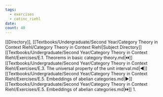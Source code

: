 ```yaml
---
tags:
  - exercises
  - catinc_riehl
date: 
count: 40
---
```

[[Directory]], [[Textbooks/Undergraduate/Second Year/Category Theory in Context Riehl/Category Theory in Context Riehl|Subject Directory]]
[[Textbooks/Undergraduate/Second Year/Category Theory in Context Riehl/Exercises/E.1. Theorems in basic category theory.md|🞀🞀]] [[Textbooks/Undergraduate/Second Year/Category Theory in Context Riehl/Exercises/E.3. The universal property of the unit interval.md|◀]] [[Textbooks/Undergraduate/Second Year/Category Theory in Context Riehl/Exercises/E.5. Embeddings of abelian categories.md|▶]] [[Textbooks/Undergraduate/Second Year/Category Theory in Context Riehl/Exercises/E.5. Embeddings of abelian categories.md|🞂🞂]]
1. 